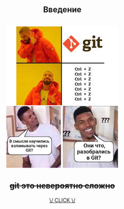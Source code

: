 
<center>

## Введение

![?????](./assets/Happy.png)
---
## ~~**git это невероятно сложно**~~

[\\/ CLICK \\/](/comands.md)